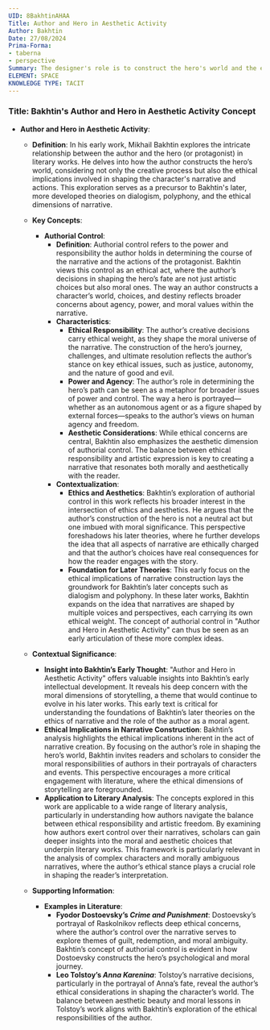 ```yaml
---
UID: 8BakhtinAHAA
Title: Author and Hero in Aesthetic Activity
Author: Bakhtin
Date: 27/08/2024
Prima-Forma:
- taberna
- perspective
Summary: The designer's role is to construct the hero's world and the ethical implications of this construction.
ELEMENT: SPACE
KNOWLEDGE TYPE: TACIT
---
```

### Title: **Bakhtin's Author and Hero in Aesthetic Activity Concept**

- **Author and Hero in Aesthetic Activity**:
  - **Definition**: In his early work, Mikhail Bakhtin explores the intricate relationship between the author and the hero (or protagonist) in literary works. He delves into how the author constructs the hero’s world, considering not only the creative process but also the ethical implications involved in shaping the character's narrative and actions. This exploration serves as a precursor to Bakhtin's later, more developed theories on dialogism, polyphony, and the ethical dimensions of narrative.

  - **Key Concepts**:

    - **Authorial Control**:
      - **Definition**: Authorial control refers to the power and responsibility the author holds in determining the course of the narrative and the actions of the protagonist. Bakhtin views this control as an ethical act, where the author’s decisions in shaping the hero’s fate are not just artistic choices but also moral ones. The way an author constructs a character’s world, choices, and destiny reflects broader concerns about agency, power, and moral values within the narrative.
      - **Characteristics**:
        - **Ethical Responsibility**: The author’s creative decisions carry ethical weight, as they shape the moral universe of the narrative. The construction of the hero’s journey, challenges, and ultimate resolution reflects the author’s stance on key ethical issues, such as justice, autonomy, and the nature of good and evil.
        - **Power and Agency**: The author’s role in determining the hero’s path can be seen as a metaphor for broader issues of power and control. The way a hero is portrayed—whether as an autonomous agent or as a figure shaped by external forces—speaks to the author’s views on human agency and freedom.
        - **Aesthetic Considerations**: While ethical concerns are central, Bakhtin also emphasizes the aesthetic dimension of authorial control. The balance between ethical responsibility and artistic expression is key to creating a narrative that resonates both morally and aesthetically with the reader.
      - **Contextualization**:
        - **Ethics and Aesthetics**: Bakhtin’s exploration of authorial control in this work reflects his broader interest in the intersection of ethics and aesthetics. He argues that the author’s construction of the hero is not a neutral act but one imbued with moral significance. This perspective foreshadows his later theories, where he further develops the idea that all aspects of narrative are ethically charged and that the author’s choices have real consequences for how the reader engages with the story.
        - **Foundation for Later Theories**: This early focus on the ethical implications of narrative construction lays the groundwork for Bakhtin’s later concepts such as dialogism and polyphony. In these later works, Bakhtin expands on the idea that narratives are shaped by multiple voices and perspectives, each carrying its own ethical weight. The concept of authorial control in "Author and Hero in Aesthetic Activity" can thus be seen as an early articulation of these more complex ideas.

  - **Contextual Significance**:
    - **Insight into Bakhtin’s Early Thought**: "Author and Hero in Aesthetic Activity" offers valuable insights into Bakhtin’s early intellectual development. It reveals his deep concern with the moral dimensions of storytelling, a theme that would continue to evolve in his later works. This early text is critical for understanding the foundations of Bakhtin’s later theories on the ethics of narrative and the role of the author as a moral agent.
    - **Ethical Implications in Narrative Construction**: Bakhtin’s analysis highlights the ethical implications inherent in the act of narrative creation. By focusing on the author’s role in shaping the hero’s world, Bakhtin invites readers and scholars to consider the moral responsibilities of authors in their portrayals of characters and events. This perspective encourages a more critical engagement with literature, where the ethical dimensions of storytelling are foregrounded.
    - **Application to Literary Analysis**: The concepts explored in this work are applicable to a wide range of literary analysis, particularly in understanding how authors navigate the balance between ethical responsibility and artistic freedom. By examining how authors exert control over their narratives, scholars can gain deeper insights into the moral and aesthetic choices that underpin literary works. This framework is particularly relevant in the analysis of complex characters and morally ambiguous narratives, where the author’s ethical stance plays a crucial role in shaping the reader’s interpretation.

  - **Supporting Information**:
    - **Examples in Literature**:
      - **Fyodor Dostoevsky’s *Crime and Punishment***: Dostoevsky’s portrayal of Raskolnikov reflects deep ethical concerns, where the author’s control over the narrative serves to explore themes of guilt, redemption, and moral ambiguity. Bakhtin’s concept of authorial control is evident in how Dostoevsky constructs the hero’s psychological and moral journey.
      - **Leo Tolstoy’s *Anna Karenina***: Tolstoy’s narrative decisions, particularly in the portrayal of Anna’s fate, reveal the author’s ethical considerations in shaping the character’s world. The balance between aesthetic beauty and moral lessons in Tolstoy’s work aligns with Bakhtin’s exploration of the ethical responsibilities of the author.